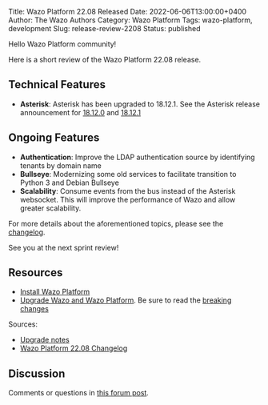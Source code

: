 Title: Wazo Platform 22.08 Released
Date: 2022-06-06T13:00:00+0400
Author: The Wazo Authors
Category: Wazo Platform
Tags: wazo-platform, development
Slug: release-review-2208
Status: published

Hello Wazo Platform community!

Here is a short review of the Wazo Platform 22.08 release.

## Technical Features
- **Asterisk**: Asterisk has been upgraded to 18.12.1. See the Asterisk release announcement for [18.12.0](https://www.asterisk.org/asterisk-news/asterisk-18-12-1-now-available/) and [18.12.1](https://www.asterisk.org/asterisk-news/asterisk-18-12-1-now-available/)

## Ongoing Features
- **Authentication**: Improve the LDAP authentication source by identifying tenants by domain name
- **Bullseye**: Modernizing some old services to facilitate transition to Python 3 and Debian Bullseye
- **Scalability**: Consume events from the bus instead of the Asterisk websocket. This will improve the performance of Wazo and allow greater scalability.

For more details about the aforementioned topics, please see the [changelog](https://wazo-dev.atlassian.net/issues/?jql=project%3DWAZO%20AND%20fixVersion%3D22.08).

See you at the next sprint review!

## Resources

- [Install Wazo Platform](/use-cases)
- [Upgrade Wazo and Wazo Platform](/uc-doc/upgrade/). Be sure to read the
  [breaking changes](/uc-doc/upgrade/upgrade_notes#22-08)

Sources:

- [Upgrade notes](/uc-doc/upgrade/upgrade_notes#22-08)
- [Wazo Platform 22.08 Changelog](https://wazo-dev.atlassian.net/issues/?jql=project%3DWAZO%20AND%20fixVersion%3D22.08)

## Discussion

Comments or questions in
[this forum post](https://wazo-platform.discourse.group/t/blog-wazo-platform-22-08-released).
